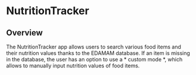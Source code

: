 # NutritionTracker

## Overview

The NutritionTracker app allows users to search various food items and their nutrition values thanks to the EDAMAM database. If an item is missing in the database,
the user has an option to use a * custom mode *, which allows to manually input nutrition values of food items.
